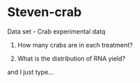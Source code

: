 # Steven-crab

Data set - Crab experimental datq



1) How many crabs are in each treatment?

2)  What is the distribution of RNA yield?



and I just type... 